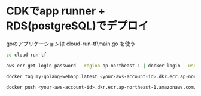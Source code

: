 # CDKでapp runner + RDS(postgreSQL)でデプロイ

goのアプリケーションは cloud-run-tf\main.go を使う

```bash
cd cloud-run-tf

aws ecr get-login-password --region ap-northeast-1 | docker login --username AWS --password-stdin <your-aws-account-id>.dkr.ecr.ap-northeast-1.amazonaws.com

docker tag my-golang-webapp:latest <your-aws-account-id>.dkr.ecr.ap-northeast-1.amazonaws.com/my-golang-webapp:latest

docker push <your-aws-account-id>.dkr.ecr.ap-northeast-1.amazonaws.com/my-golang-webapp:latest
```